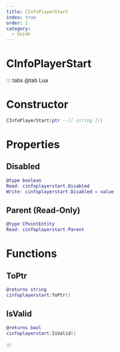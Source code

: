 ```yaml
---
title: CInfoPlayerStart
index: true
order: 2
category:
  - Guide
---
```


# CInfoPlayerStart

::: tabs
@tab Lua
# Constructor
```lua
CInfoPlayerStart(ptr --[[ string ]])
```
# Properties
## Disabled 
```lua
@type boolean
Read: cinfoplayerstart.Disabled
Write: cinfoplayerstart.Disabled = value
```
## Parent (Read-Only)
```lua
@type CPointEntity
Read: cinfoplayerstart.Parent
```
# Functions
## ToPtr
```lua
@returns string
cinfoplayerstart:ToPtr()
```
## IsValid
```lua
@returns bool
cinfoplayerstart:IsValid()
```

:::